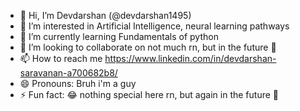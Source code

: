 - 👋 Hi, I’m Devdarshan (@devdarshan1495)
- 👀 I’m interested in Artificial Intelligence, neural learning pathways
- 🌱 I’m currently learning Fundamentals of python
- 💞️ I’m looking to collaborate on not much rn, but in the future 👀
- 📫 How to reach me https://www.linkedin.com/in/devdarshan-saravanan-a700682b8/
- 😄 Pronouns: Bruh i'm a guy
- ⚡ Fun fact: 😂 nothing special here rn, but again in the future 👀

<!---
devdarshan1495/devdarshan1495 is a ✨ special ✨ repository because its `README.md` (this file) appears on your GitHub profile.
You can click the Preview link to take a look at your changes.
--->
